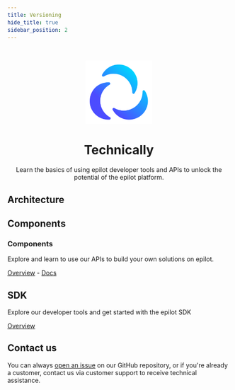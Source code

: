 ```yaml
---
title: Versioning
hide_title: true
sidebar_position: 2
---
```


<p>&nbsp;</p>

<p align="center"><a href="/"><img src="/img/logo.png" width="150" /></a></p>

<h1 align="center">Technically</h1>

<p align="center">Learn the basics of using epilot developer tools and APIs to unlock the potential of the epilot platform.</p>

## Architecture


## Components

### Components
Explore and learn to use our APIs to build your own solutions on epilot.

[Overview](/docs/architecture/api-first) - [Docs](/api)

## SDK

Explore our developer tools and get started with the epilot SDK

[Overview](/docs/architecture/sdk)

## Contact us

You can always [open an issue](https://github.com/epilot-dev/docs/issues) on our GitHub repository, or if you're already a customer, contact us via customer support to receive technical assistance.
